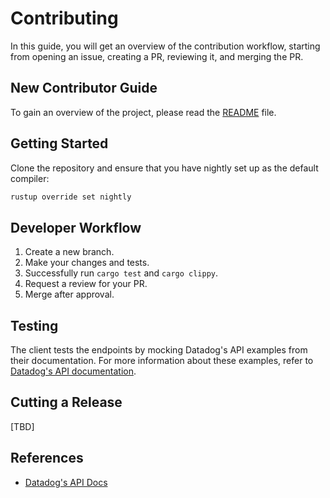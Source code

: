 # Contributing

In this guide, you will get an overview of the contribution workflow, starting from opening an issue, creating a PR, reviewing it, and merging the PR.

## New Contributor Guide

To gain an overview of the project, please read the [README](./README.md) file.

## Getting Started

Clone the repository and ensure that you have nightly set up as the default compiler:
```bash
rustup override set nightly
```

## Developer Workflow

1. Create a new branch.
2. Make your changes and tests.
3. Successfully run `cargo test` and `cargo clippy`.
4. Request a review for your PR.
5. Merge after approval.

## Testing

The client tests the endpoints by mocking Datadog's API examples from their documentation. For more information about these examples, refer to [Datadog's API documentation](https://docs.datadoghq.com/api/latest/).

## Cutting a Release
[TBD]

## References

* [Datadog's API Docs](https://docs.datadoghq.com/api/latest/)
